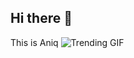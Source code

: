 ## Hi there 👋
This is Aniq
![Trending GIF]([https://media.giphy.com/media/3o7btPCcdN2n5a0v5K/giphy.gif](https://media1.giphy.com/media/v1.Y2lkPTc5MGI3NjExN3l3OHFzbjZ4MWs4eTM1YWZodHhyNnJ0NGZpMWRlOHV5dXJrcjZxNiZlcD12MV9pbnRlcm5hbF9naWZfYnlfaWQmY3Q9Zw/jY0nfdu6tU9bzey8kB/giphy.gif))
<!--
**aniq888/aniq888** is a ✨ _special_ ✨ repository because its `README.md` (this file) appears on your GitHub profile.

Here are some ideas to get you started:

- 🔭 I’m currently working on ...
- 🌱 I’m currently learning ...
- 👯 I’m looking to collaborate on ...
- 🤔 I’m looking for help with ...
- 💬 Ask me about ...
- 📫 How to reach me: ...
- 😄 Pronouns: ...
- ⚡ Fun fact: ...
-->
